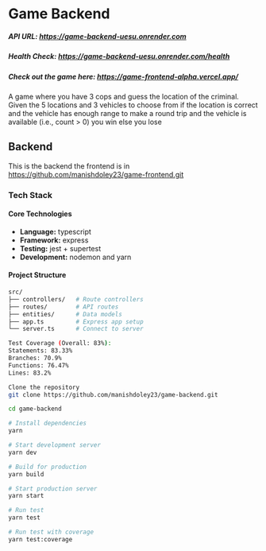 # Game Backend

##### API URL: https://game-backend-uesu.onrender.com

##### Health Check: https://game-backend-uesu.onrender.com/health

##### Check out the game here: https://game-frontend-alpha.vercel.app/

A game where you have 3 cops and guess the location of the criminal. Given the 5 locations and 3 vehicles to choose from if the location is correct and the vehicle has enough range to make a round trip and the vehicle is available (i.e., count > 0) you win else you lose

## Backend

This is the backend the frontend is in https://github.com/manishdoley23/game-frontend.git

### Tech Stack

#### Core Technologies

- **Language:** typescript
- **Framework:** express
- **Testing:** jest + supertest
- **Development:** nodemon and yarn

#### Project Structure

```bash
src/
├── controllers/   # Route controllers
├── routes/        # API routes
├── entities/      # Data models
├── app.ts         # Express app setup
└── server.ts      # Connect to server

Test Coverage (Overall: 83%):
Statements: 83.33%
Branches: 70.9%
Functions: 76.47%
Lines: 83.2%
```

```bash
Clone the repository
git clone https://github.com/manishdoley23/game-backend.git

cd game-backend

# Install dependencies
yarn

# Start development server
yarn dev

# Build for production
yarn build

# Start production server
yarn start

# Run test
yarn test

# Run test with coverage
yarn test:coverage
```
